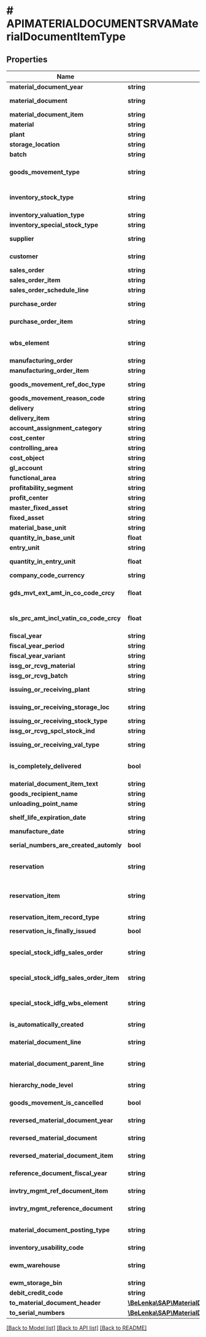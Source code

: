 # # APIMATERIALDOCUMENTSRVAMaterialDocumentItemType

## Properties

Name | Type | Description | Notes
------------ | ------------- | ------------- | -------------
**material_document_year** | **string** |  | [optional]
**material_document** | **string** | Number of Material Document | [optional]
**material_document_item** | **string** |  | [optional]
**material** | **string** | Material Number | [optional]
**plant** | **string** |  | [optional]
**storage_location** | **string** |  | [optional]
**batch** | **string** | Batch Number | [optional]
**goods_movement_type** | **string** | Movement Type (Inventory Management) | [optional]
**inventory_stock_type** | **string** | Stock Type of Goods Movement (Stock Identifier) | [optional]
**inventory_valuation_type** | **string** |  | [optional]
**inventory_special_stock_type** | **string** |  | [optional]
**supplier** | **string** | Supplier&#39;s Account Number | [optional]
**customer** | **string** | Account number of customer | [optional]
**sales_order** | **string** | Sales Order Number | [optional]
**sales_order_item** | **string** |  | [optional]
**sales_order_schedule_line** | **string** |  | [optional]
**purchase_order** | **string** | Purchase Order Number | [optional]
**purchase_order_item** | **string** | Item Number of Purchasing Document | [optional]
**wbs_element** | **string** | Work Breakdown Structure Element (WBS Element) | [optional]
**manufacturing_order** | **string** |  | [optional]
**manufacturing_order_item** | **string** |  | [optional]
**goods_movement_ref_doc_type** | **string** | Goods movement ref doc type | [optional]
**goods_movement_reason_code** | **string** |  | [optional]
**delivery** | **string** |  | [optional]
**delivery_item** | **string** |  | [optional]
**account_assignment_category** | **string** |  | [optional]
**cost_center** | **string** |  | [optional]
**controlling_area** | **string** |  | [optional]
**cost_object** | **string** |  | [optional]
**gl_account** | **string** | G/L Account Number | [optional]
**functional_area** | **string** |  | [optional]
**profitability_segment** | **string** |  | [optional]
**profit_center** | **string** |  | [optional]
**master_fixed_asset** | **string** | Main Asset Number | [optional]
**fixed_asset** | **string** | Asset Subnumber | [optional]
**material_base_unit** | **string** |  | [optional]
**quantity_in_base_unit** | **float** |  | [optional]
**entry_unit** | **string** | Unit of entry | [optional]
**quantity_in_entry_unit** | **float** | Quantity in unit of entry | [optional]
**company_code_currency** | **string** |  | [optional]
**gds_mvt_ext_amt_in_co_code_crcy** | **float** | Externally Entered Posting Amount in Local Currency | [optional]
**sls_prc_amt_incl_vatin_co_code_crcy** | **float** | Value at Sales Prices Including Value-Added Tax | [optional]
**fiscal_year** | **string** |  | [optional]
**fiscal_year_period** | **string** | Period Year | [optional]
**fiscal_year_variant** | **string** |  | [optional]
**issg_or_rcvg_material** | **string** |  | [optional]
**issg_or_rcvg_batch** | **string** |  | [optional]
**issuing_or_receiving_plant** | **string** | Receiving/Issuing Plant | [optional]
**issuing_or_receiving_storage_loc** | **string** | Receiving/issuing storage location | [optional]
**issuing_or_receiving_stock_type** | **string** |  | [optional]
**issg_or_rcvg_spcl_stock_ind** | **string** |  | [optional]
**issuing_or_receiving_val_type** | **string** | Valuation Type of Transfer Batch | [optional]
**is_completely_delivered** | **bool** | \&quot;Delivery Completed\&quot; Indicator | [optional]
**material_document_item_text** | **string** | Item Text | [optional]
**goods_recipient_name** | **string** |  | [optional]
**unloading_point_name** | **string** |  | [optional]
**shelf_life_expiration_date** | **string** | Shelf Life Expiration or Best-Before Date | [optional]
**manufacture_date** | **string** |  | [optional]
**serial_numbers_are_created_automly** | **bool** | Create serial number automatically | [optional]
**reservation** | **string** | Number of reservation/dependent requirements | [optional]
**reservation_item** | **string** | Item Number of Reservation / Dependent Requirements | [optional]
**reservation_item_record_type** | **string** |  | [optional]
**reservation_is_finally_issued** | **bool** | Final Issue for Reservation | [optional]
**special_stock_idfg_sales_order** | **string** | Sales order number of valuated sales order stock | [optional]
**special_stock_idfg_sales_order_item** | **string** | Sales Order Item of Valuated Sales Order Stock | [optional]
**special_stock_idfg_wbs_element** | **string** | Work Breakdown Structure Element (WBS Element) | [optional]
**is_automatically_created** | **string** | Item Automatically Created Indicator | [optional]
**material_document_line** | **string** | Unique Identification of Document Line | [optional]
**material_document_parent_line** | **string** | Identifier of immediately superior line | [optional]
**hierarchy_node_level** | **string** | Hierarchy level of line in document | [optional]
**goods_movement_is_cancelled** | **bool** | Item has been Cancelled | [optional]
**reversed_material_document_year** | **string** | Reversed Material Document Year | [optional]
**reversed_material_document** | **string** | Reversed Material Document | [optional]
**reversed_material_document_item** | **string** | Reversed Material Document Item | [optional]
**reference_document_fiscal_year** | **string** | Fiscal Year of a Reference Document | [optional]
**invtry_mgmt_ref_document_item** | **string** | Item of a Reference Document | [optional]
**invtry_mgmt_reference_document** | **string** | Document No. of a Reference Document | [optional]
**material_document_posting_type** | **string** | Reversal, return delivery, or transfer posting | [optional]
**inventory_usability_code** | **string** |  | [optional]
**ewm_warehouse** | **string** | Warehouse Number/Warehouse Complex | [optional]
**ewm_storage_bin** | **string** |  | [optional]
**debit_credit_code** | **string** | Debit/Credit Indicator | [optional]
**to_material_document_header** | [**\BeLenka\SAP\MaterialDocument\Model\APIMATERIALDOCUMENTSRVAMaterialDocumentHeaderType**](APIMATERIALDOCUMENTSRVAMaterialDocumentHeaderType.md) |  | [optional]
**to_serial_numbers** | [**\BeLenka\SAP\MaterialDocument\Model\APIMATERIALDOCUMENTSRVAMaterialDocumentItemTypeToSerialNumbers**](APIMATERIALDOCUMENTSRVAMaterialDocumentItemTypeToSerialNumbers.md) |  | [optional]

[[Back to Model list]](../../README.md#models) [[Back to API list]](../../README.md#endpoints) [[Back to README]](../../README.md)

